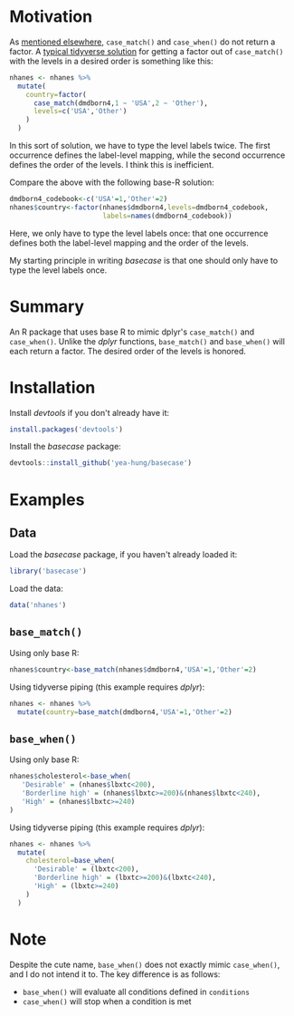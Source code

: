 # Motivation

As [mentioned elsewhere](https://github.com/tidyverse/funs/issues/72), `case_match()` and `case_when()` do not return a factor. A [typical tidyverse solution](https://stackoverflow.com/questions/49572416/r-convert-to-factor-with-order-of-levels-same-with-case-when) for getting a factor out of `case_match()` with the levels in a desired order is something like this:
 
```r
nhanes <- nhanes %>%
  mutate(
    country=factor(
      case_match(dmdborn4,1 ~ 'USA',2 ~ 'Other'),
      levels=c('USA','Other')
    )
  )
```

In this sort of solution, we have to type the level labels twice. The first occurrence defines the label-level mapping, while the second occurrence defines the order of the levels. I think this is inefficient.

Compare the above with the following base-R solution:

```r
dmdborn4_codebook<-c('USA'=1,'Other'=2)
nhanes$country<-factor(nhanes$dmdborn4,levels=dmdborn4_codebook,
                       labels=names(dmdborn4_codebook))
```

Here, we only have to type the level labels once: that one occurrence defines both the label-level mapping and the order of the levels.

My starting principle in writing *basecase* is that one should only have to type the level labels once.

# Summary

An R package that uses base R to mimic dplyr's `case_match()` and `case_when()`. Unlike the *dplyr* functions, `base_match()` and `base_when()` will each return a factor. The desired order of the levels is honored.

# Installation

Install *devtools* if you don't already have it:

```r
install.packages('devtools')
```

Install the *basecase* package:

```r
devtools::install_github('yea-hung/basecase')
```

# Examples

## Data

Load the *basecase* package, if you haven't already loaded it:

```r
library('basecase')
```

Load the data:

```r
data('nhanes')
```

## `base_match()`

Using only base R:

```r
nhanes$country<-base_match(nhanes$dmdborn4,'USA'=1,'Other'=2)
```

Using tidyverse piping (this example requires *dplyr*):

```r
nhanes <- nhanes %>% 
  mutate(country=base_match(dmdborn4,'USA'=1,'Other'=2)
```

##  `base_when()`

Using only base R:

```r
nhanes$cholesterol<-base_when(
   'Desirable' = (nhanes$lbxtc<200),
   'Borderline high' = (nhanes$lbxtc>=200)&(nhanes$lbxtc<240),
   'High' = (nhanes$lbxtc>=240)
)
```

Using tidyverse piping (this example requires *dplyr*):


```r
nhanes <- nhanes %>% 
  mutate(
    cholesterol=base_when(
      'Desirable' = (lbxtc<200),
      'Borderline high' = (lbxtc>=200)&(lbxtc<240),
      'High' = (lbxtc>=240)
    )
  )
```

# Note

Despite the cute name, `base_when()` does not exactly mimic `case_when()`, and I do not intend it to. The key difference is as follows: 
- `base_when()` will evaluate all conditions defined in `conditions` 
- `case_when()` will stop when a condition is met
